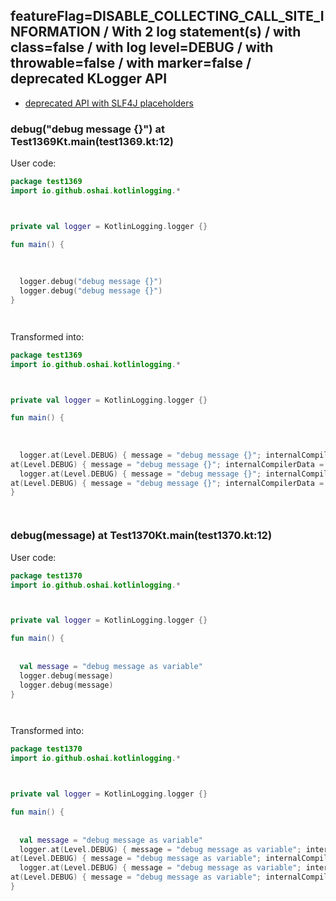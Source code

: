 ## featureFlag=DISABLE_COLLECTING_CALL_SITE_INFORMATION / With 2 log statement(s) / with class=false / with log level=DEBUG / with throwable=false / with marker=false / deprecated KLogger API

* [deprecated API with SLF4J placeholders](deprecated-slf4j-placeholders.md)

###  debug("debug message {}") at Test1369Kt.main(test1369.kt:12)

User code:
```kotlin
package test1369
import io.github.oshai.kotlinlogging.*



private val logger = KotlinLogging.logger {}

fun main() {
  
  
  
  logger.debug("debug message {}")
  logger.debug("debug message {}")
}




```
  
Transformed into:
```kotlin
package test1369
import io.github.oshai.kotlinlogging.*



private val logger = KotlinLogging.logger {}

fun main() {
  
  
  
  logger.at(Level.DEBUG) { message = "debug message {}"; internalCompilerData = KLoggingEventBuilder.InternalCompilerData(messageTemplate = ""debug message {}"")
at(Level.DEBUG) { message = "debug message {}"; internalCompilerData = KLoggingEventBuilder.InternalCompilerData(messageTemplate = ""debug message {}"")
  logger.at(Level.DEBUG) { message = "debug message {}"; internalCompilerData = KLoggingEventBuilder.InternalCompilerData(messageTemplate = ""debug message {}"")
at(Level.DEBUG) { message = "debug message {}"; internalCompilerData = KLoggingEventBuilder.InternalCompilerData(messageTemplate = ""debug message {}"")
}




```

###  debug(message) at Test1370Kt.main(test1370.kt:12)

User code:
```kotlin
package test1370
import io.github.oshai.kotlinlogging.*



private val logger = KotlinLogging.logger {}

fun main() {
  
  
  val message = "debug message as variable"
  logger.debug(message)
  logger.debug(message)
}




```
  
Transformed into:
```kotlin
package test1370
import io.github.oshai.kotlinlogging.*



private val logger = KotlinLogging.logger {}

fun main() {
  
  
  val message = "debug message as variable"
  logger.at(Level.DEBUG) { message = "debug message as variable"; internalCompilerData = KLoggingEventBuilder.InternalCompilerData(messageTemplate = "message")
at(Level.DEBUG) { message = "debug message as variable"; internalCompilerData = KLoggingEventBuilder.InternalCompilerData(messageTemplate = "message")
  logger.at(Level.DEBUG) { message = "debug message as variable"; internalCompilerData = KLoggingEventBuilder.InternalCompilerData(messageTemplate = "message")
at(Level.DEBUG) { message = "debug message as variable"; internalCompilerData = KLoggingEventBuilder.InternalCompilerData(messageTemplate = "message")
}




```

